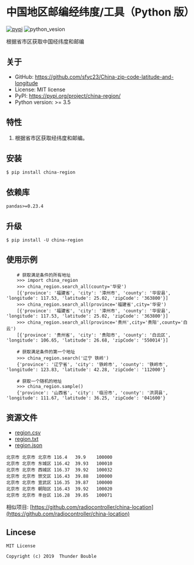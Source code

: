 中国地区邮编经纬度/工具（Python 版）
=============================
[![pypi](https://img.shields.io/badge/pypi-0.0.11-yellow.svg)](https://pypi.org/project/china-region/) 
![python_vesion](https://img.shields.io/badge/python-%3E3-green.svg)  

   
根据省市区获取中国经纬度和邮编

## 关于

* GitHub: https://github.com/sfyc23/China-zip-code-latitude-and-longitude  
* License: MIT license  
* PyPI: https://pypi.org/project/china-region/ 
* Python version: >= 3.5

## 特性

1. 根据省市区获取经纬度和邮编。


## 安装

    $ pip install china-region

## 依赖库

    pandas>=0.23.4

## 升级

    $ pip install -U china-region

## 使用示例
```
    # 获取满足条件的所有地址
    >>> import china_region
    >>> china_region.search_all(county='华安')
    [{'province': '福建省', 'city': '漳州市', 'county': '华安县', 'longitude': 117.53, 'latitude': 25.02, 'zipCode': '363800'}]
    >>> china_region.search_all(province='福建省',city='华安')
    [{'province': '福建省', 'city': '漳州市', 'county': '华安县', 'longitude': 117.53, 'latitude': 25.02, 'zipCode': '363800'}]
    >>> china_region.search_all(province='贵州',city='贵阳',county='白云')
    [{'province': '贵州省', 'city': '贵阳市', 'county': '白云区', 'longitude': 106.65, 'latitude': 26.68, 'zipCode': '550014'}]

    # 获取满足条件的第一个地址
    >>> china_region.search('辽宁 铁岭')
    {'province': '辽宁省', 'city': '铁岭市', 'county': '铁岭市', 'longitude': 123.83, 'latitude': 42.28, 'zipCode': '112000'}
    
    # 获取一个随机的地址
    >>> china_region.sample()
    {'province': '山西省', 'city': '临汾市', 'county': '洪洞县', 'longitude': 111.67, 'latitude': 36.25, 'zipCode': '041600'}

```

## 资源文件

* [region.csv](https://github.com/sfyc23/China-zip-code-latitude-and-longitude/blob/c60a0d5ebeabbe4e316105b0f12a036e12928d9d/resource/region.csv)
* [region.txt](https://github.com/sfyc23/China-zip-code-latitude-and-longitude/blob/c60a0d5ebeabbe4e316105b0f12a036e12928d9d/resource/region.txt)
* [region.json](https://github.com/sfyc23/China-zip-code-latitude-and-longitude/blob/c60a0d5ebeabbe4e316105b0f12a036e12928d9d/resource/region.json)

```
北京市	北京市	北京市	116.4	39.9	100000
北京市	北京市	东城区	116.42	39.93	100010
北京市	北京市	西城区	116.37	39.92	100032
北京市	北京市	崇文区	116.43	39.88	100000
北京市	北京市	宣武区	116.35	39.87	100000
北京市	北京市	朝阳区	116.43	39.92	100020
北京市	北京市	丰台区	116.28	39.85	100071
```

相似项目: [https://github.com/radiocontroller/china-location](https://github.com/radiocontroller/china-location)

## Lincese

    MIT License
    
    Copyright (c) 2019  Thunder Bouble
    
